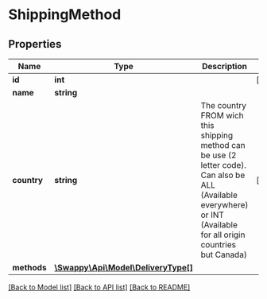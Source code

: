 # ShippingMethod

## Properties
Name | Type | Description | Notes
------------ | ------------- | ------------- | -------------
**id** | **int** |  | [optional] 
**name** | **string** |  | 
**country** | **string** | The country FROM wich this shipping method can be use (2 letter code). Can also be ALL (Available everywhere) or INT (Available for all origin countries but Canada) | [optional] 
**methods** | [**\Swappy\Api\Model\DeliveryType[]**](DeliveryType.md) |  | 

[[Back to Model list]](../README.md#documentation-for-models) [[Back to API list]](../README.md#documentation-for-api-endpoints) [[Back to README]](../README.md)


